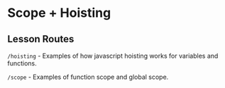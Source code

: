 # Scope + Hoisting

## Lesson Routes

`/hoisting` - Examples of how javascript hoisting works for variables and functions.

`/scope` - Examples of function scope and global scope.

